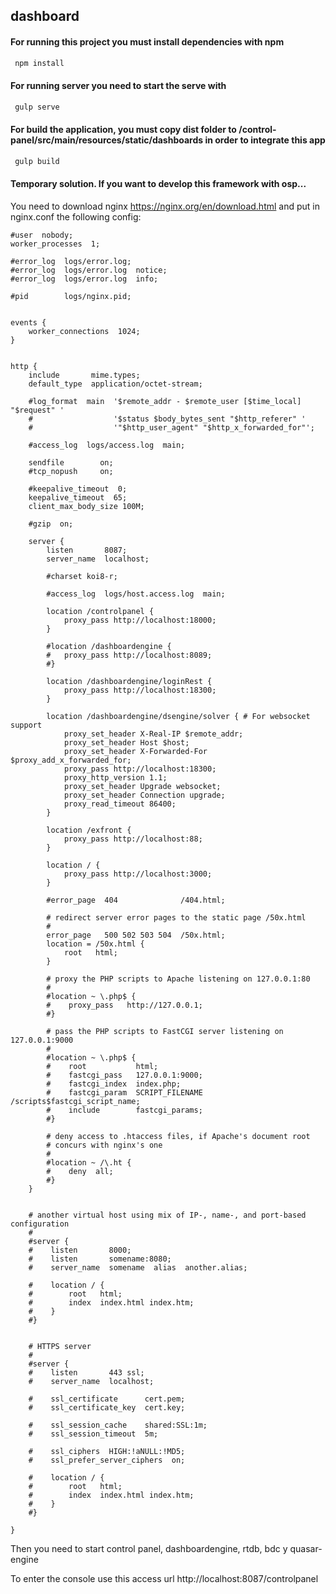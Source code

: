## dashboard

#### For running this project you must install dependencies with npm
```bash
 npm install
```

#### For running server you need to start the serve with
```bash
 gulp serve
```

#### For build the application, you must copy dist folder to /control-panel/src/main/resources/static/dashboards in order to integrate this app
```bash
 gulp build
```

#### Temporary solution. If you want to develop this framework with osp...
You need to download nginx https://nginx.org/en/download.html and put in nginx.conf the following config:

```
#user  nobody;
worker_processes  1;

#error_log  logs/error.log;
#error_log  logs/error.log  notice;
#error_log  logs/error.log  info;

#pid        logs/nginx.pid;


events {
    worker_connections  1024;
}


http {
    include       mime.types;
    default_type  application/octet-stream;

    #log_format  main  '$remote_addr - $remote_user [$time_local] "$request" '
    #                  '$status $body_bytes_sent "$http_referer" '
    #                  '"$http_user_agent" "$http_x_forwarded_for"';

    #access_log  logs/access.log  main;

    sendfile        on;
    #tcp_nopush     on;

    #keepalive_timeout  0;
    keepalive_timeout  65;
	client_max_body_size 100M;

    #gzip  on;

    server {
        listen       8087;
        server_name  localhost;

        #charset koi8-r;

        #access_log  logs/host.access.log  main;
		
		location /controlpanel {
			proxy_pass http://localhost:18000;
		}
		
		#location /dashboardengine {
		#	proxy_pass http://localhost:8089;
		#}
		
		location /dashboardengine/loginRest {
			proxy_pass http://localhost:18300;
		}
		
		location /dashboardengine/dsengine/solver { # For websocket support
			proxy_set_header X-Real-IP $remote_addr;
			proxy_set_header Host $host;
			proxy_set_header X-Forwarded-For $proxy_add_x_forwarded_for;
			proxy_pass http://localhost:18300;
			proxy_http_version 1.1;
			proxy_set_header Upgrade websocket;
			proxy_set_header Connection upgrade;
			proxy_read_timeout 86400;
		}
		
		location /exfront {
			proxy_pass http://localhost:88;
		}
		
		location / {
			proxy_pass http://localhost:3000;
		}

        #error_page  404              /404.html;

        # redirect server error pages to the static page /50x.html
        #
        error_page   500 502 503 504  /50x.html;
        location = /50x.html {
            root   html;
        }

        # proxy the PHP scripts to Apache listening on 127.0.0.1:80
        #
        #location ~ \.php$ {
        #    proxy_pass   http://127.0.0.1;
        #}

        # pass the PHP scripts to FastCGI server listening on 127.0.0.1:9000
        #
        #location ~ \.php$ {
        #    root           html;
        #    fastcgi_pass   127.0.0.1:9000;
        #    fastcgi_index  index.php;
        #    fastcgi_param  SCRIPT_FILENAME  /scripts$fastcgi_script_name;
        #    include        fastcgi_params;
        #}

        # deny access to .htaccess files, if Apache's document root
        # concurs with nginx's one
        #
        #location ~ /\.ht {
        #    deny  all;
        #}
    }


    # another virtual host using mix of IP-, name-, and port-based configuration
    #
    #server {
    #    listen       8000;
    #    listen       somename:8080;
    #    server_name  somename  alias  another.alias;

    #    location / {
    #        root   html;
    #        index  index.html index.htm;
    #    }
    #}


    # HTTPS server
    #
    #server {
    #    listen       443 ssl;
    #    server_name  localhost;

    #    ssl_certificate      cert.pem;
    #    ssl_certificate_key  cert.key;

    #    ssl_session_cache    shared:SSL:1m;
    #    ssl_session_timeout  5m;

    #    ssl_ciphers  HIGH:!aNULL:!MD5;
    #    ssl_prefer_server_ciphers  on;

    #    location / {
    #        root   html;
    #        index  index.html index.htm;
    #    }
    #}

}
```

Then you need to start control panel, dashboardengine, rtdb, bdc y quasar-engine

To enter the console use this access url http://localhost:8087/controlpanel
